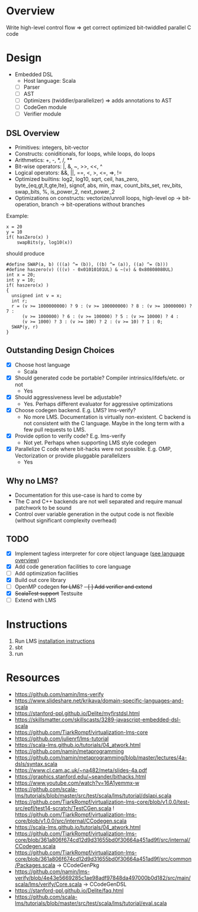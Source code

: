 # Overview
Write high-level control flow => get correct optimized bit-twiddled parallel C code

# Design
* Embedded DSL
  * Host language: Scala
  - [ ] Parser
  - [ ] AST
  - [ ] Optimizers (twiddler/parallelizer) => adds annotations to AST
  - [ ] CodeGen module
  - [ ] Verifier module

## DSL Overview
* Primitives: integers, bit-vector
* Constructs: coniditionals, for loops, while loops, do loops
* Arithmetics: +, -, *, /, **
* Bit-wise operators: |, &, ~, >>, <<, ^
* Logical operators: &&, ||, ==, <, >, <=, =>, !=
* Optimized builtins: log2, log10, sqrt, ceil, has_zero, byte_{eq,gt,lt,gte,lte}, signof, abs, min, max, count_bits_set, rev_bits, swap_bits, %, is_power_2, next_power_2
* Optimizations on constructs: vectorize/unroll loops, high-level op -> bit-operation, branch -> bit-operations without branches

Example:
```
x = 20
y = 10
if( hasZero(x) )
    swapBits(y, log10(x))
```
should produce
```
#define SWAP(a, b) (((a) ^= (b)), ((b) ^= (a)), ((a) ^= (b)))
#define haszero(v) (((v) - 0x01010101UL) & ~(v) & 0x80808080UL)
int x = 20;
int y = 10;
if( haszero(x) )
{
  unsigned int v = x;
  int r;
  r = (v >= 1000000000) ? 9 : (v >= 100000000) ? 8 : (v >= 10000000) ? 7 : 
      (v >= 1000000) ? 6 : (v >= 100000) ? 5 : (v >= 10000) ? 4 : 
      (v >= 1000) ? 3 : (v >= 100) ? 2 : (v >= 10) ? 1 : 0;
  SWAP(y, r)
}
```

## Outstanding Design Choices
- [x] Choose host language
  - Scala
- [x] Should generated code be portable? Compiler intrinsics/ifdefs/etc. or not
  - Yes
- [x] Should aggressiveness level be adjustable?
  - Yes. Perhaps different evaluator for aggressive optimizations
- [x] Choose codegen backend. E.g. LMS? lms-verify?
  - No more LMS. Documentation is virtually non-existent. C backend is not consistent with the C language. Maybe in the long term with a few pull requests to LMS.
- [x] Provide option to verify code? E.g. lms-verify
  - Not yet. Perhaps when supporting LMS style codegen
- [x] Parallelize C code where bit-hacks were not possible. E.g. OMP, Vectorization or provide pluggable parallelizers
  - Yes

## Why no LMS?
- Documentation for this use-case is hard to come by
- The C and C++ backends are not well separated and require manual patchwork to be sound
- Control over variable generation in the output code is not flexible (without significant complexity overhead)

## TODO
- [x] Implement tagless interpreter for core object language ([see language overview](#dsl-overview))
- [x] Add code generation facilities to core language
- [ ] Add optimization facilities
- [x] Build out core library
- [ ] OpenMP codegen ~~for LMS~~?
~~- [ ] Add verifier and extend~~
- [x] ~~ScalaTest support~~ Testsuite
- [ ] Extend with LMS

# Instructions
1. Run LMS [installation instructions](https://github.com/TiarkRompf/virtualization-lms-core)
2. sbt
3. run

# Resources
* https://github.com/namin/lms-verify
* https://www.slideshare.net/krikava/domain-specific-languages-and-scala
* https://stanford-ppl.github.io/Delite/myfirstdsl.html
* https://skillsmatter.com/skillscasts/3289-javascript-embedded-dsl-scala
* https://github.com/TiarkRompf/virtualization-lms-core
* https://github.com/julienrf/lms-tutorial
* https://scala-lms.github.io/tutorials/04_atwork.html
* https://github.com/namin/metaprogramming
* https://github.com/namin/metaprogramming/blob/master/lectures/4a-dsls/syntax.scala
* https://www.cl.cam.ac.uk/~na482/meta/slides-4a.pdf
* https://graphics.stanford.edu/~seander/bithacks.html
* https://www.youtube.com/watch?v=16A1yemmx-w
* https://github.com/scala-lms/tutorials/blob/master/src/test/scala/lms/tutorial/dslapi.scala
* https://github.com/TiarkRompf/virtualization-lms-core/blob/v1.0.0/test-src/epfl/test14-scratch/TestCGen.scala
! https://github.com/TiarkRompf/virtualization-lms-core/blob/v1.0.0/src/internal/CCodegen.scala
* https://scala-lms.github.io/tutorials/04_atwork.html
* https://github.com/TiarkRompf/virtualization-lms-core/blob/361a806f674cd12d9d31655bd0f30664a451ad9f/src/internal/CCodegen.scala
* https://github.com/TiarkRompf/virtualization-lms-core/blob/361a806f674cd12d9d31655bd0f30664a451ad9f/src/common/Packages.scala -> CCodeGenPkg
* https://github.com/namin/lms-verify/blob/4e43e5669285c1ae98adf97848da497000b0d182/src/main/scala/lms/verify/Core.scala -> CCodeGenDSL
* https://stanford-ppl.github.io/Delite/faq.html
* https://github.com/scala-lms/tutorials/blob/master/src/test/scala/lms/tutorial/eval.scala
